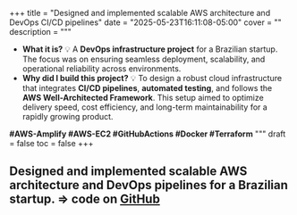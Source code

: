 +++
title = "Designed and implemented scalable AWS architecture and DevOps CI/CD pipelines"
date = "2025-05-23T16:11:08-05:00"
cover = ""
description = """
- **What it is?** 💡
  A **DevOps infrastructure project** for a Brazilian startup. The focus was on ensuring seamless deployment, scalability, and operational reliability across environments.
- **Why did I build this project?** 💡
  To design a robust cloud infrastructure that integrates **CI/CD pipelines**, **automated testing**, and follows the **AWS Well-Architected Framework**.
  This setup aimed to optimize delivery speed, cost efficiency, and long-term maintainability for a rapidly growing product.

**#AWS-Amplify #AWS-EC2 #GitHubActions #Docker #Terraform**
"""
draft = false
toc = false
+++
## Designed and implemented scalable AWS architecture and DevOps pipelines for a Brazilian startup. => code on **[GitHub](https://github.com/viajefacil)**
